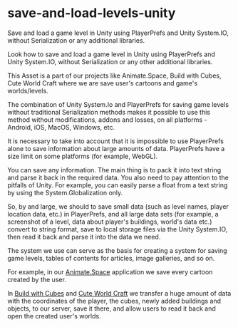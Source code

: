 # save-and-load-levels-unity
Save and load a game level in Unity using PlayerPrefs and Unity System.IO, without Serialization or any additional libraries.

Look how to save and load a game level in Unity using PlayerPrefs and Unity System.IO, without Serialization or any other additional libraries.

This Asset is a part of our projects like Animate.Space, Build with Cubes, Cute World Craft where we are save user's cartoons and game's worlds/levels.

The combination of Unity System.Io and PlayerPrefs for saving game levels without traditional Serialization methods makes it possible to use this method without modifications, addons and losses, on all platforms - Android, iOS, MacOS, Windows, etc.

It is necessary to take into account that it is impossible to use PlayerPrefs alone to save information about large amounts of data. PlayerPrefs have a size limit on some platforms (for example, WebGL).

You can save any information. The main thing is to pack it into text string and parse it back in the required data. You also need to pay attention to the pitfalls of Unity. For example, you can easily parse a float from a text string by using the System.Globalization only.

So, by and large, we should to save small data (such as level names, player location data, etc.) in PlayerPrefs, and all large data sets (for example, a screenshot of a level, data about player's buildings, world's data etc.) convert to string format, save to local storage files via the Unity System.IO, then read it back and parse it into the data we need.

The system we use can serve as the basis for creating a system for saving game levels, tables of contents for articles, image galleries, and so on.

For example, in our [Animate.Space](https://animate.space/draw/) application we save every cartoon created by the user. 

In [Build with Cubes](https://www.ctp-design.net/en/articles/build-with-cubes-webgl.html) and [Cute World Craft](https://www.ctp-design.net/en/articles/cube-alchemy-make-game.html) we transfer a huge amount of data with the coordinates of the player, the cubes, newly added buildings and objects, to our server, save it there, and allow users to read it back and open the created user's worlds.
